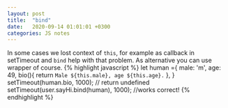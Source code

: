 ```yaml
---
layout: post
title:  "bind"
date:   2020-09-14 01:01:01 +0300
categories: JS notes
---
```

In some cases we lost context of `this`, for example as callback in setTimeout and `bind` help with that problem. As alternative you can use wrapper of course.
{% highlight javascript %}
let human ={
    male: 'm',
    age: 49,
    bio(){
        return `Male ${this.male}, age ${this.age}.`
    },
}
setTimeout(human.bio, 1000); // return undefined
setTimeout(user.sayHi.bind(human), 1000); //works correct! 
{% endhighlight %}

